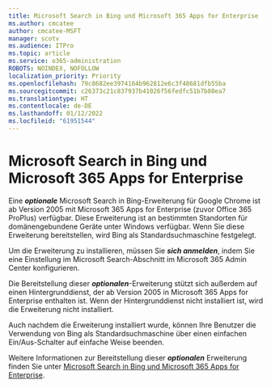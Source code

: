 ```yaml
---
title: Microsoft Search in Bing und Microsoft 365 Apps for Enterprise
ms.author: cmcatee
author: cmcatee-MSFT
manager: scotv
ms.audience: ITPro
ms.topic: article
ms.service: o365-administration
ROBOTS: NOINDEX, NOFOLLOW
localization_priority: Priority
ms.openlocfilehash: 79c8682ee3974164b962812e6c3f48681dfb55ba
ms.sourcegitcommit: c26373c21c837937b41026f56fedfc51b7b80ea7
ms.translationtype: HT
ms.contentlocale: de-DE
ms.lasthandoff: 01/12/2022
ms.locfileid: "61951544"
---
```

# <a name="microsoft-search-in-bing-and-microsoft-365-apps-for-enterprise"></a>Microsoft Search in Bing und Microsoft 365 Apps for Enterprise

Eine ***optionale*** Microsoft Search in Bing-Erweiterung für Google Chrome ist ab Version 2005 mit Microsoft 365 Apps for Enterprise (zuvor Office 365 ProPlus) verfügbar. Diese Erweiterung ist an bestimmten Standorten für domänengebundene Geräte unter Windows verfügbar. Wenn Sie diese Erweiterung bereitstellen, wird Bing als Standardsuchmaschine festgelegt.

Um die Erweiterung zu installieren, müssen Sie ***sich anmelden***, indem Sie eine Einstellung im Microsoft Search-Abschnitt im Microsoft 365 Admin Center konfigurieren.

Die Bereitstellung dieser ***optionalen***-Erweiterung stützt sich außerdem auf einen Hintergrunddienst, der ab Version 2005 in Microsoft 365 Apps for Enterprise enthalten ist. Wenn der Hintergrunddienst nicht installiert ist, wird die Erweiterung nicht installiert.

Auch nachdem die Erweiterung installiert wurde, können Ihre Benutzer die Verwendung von Bing als Standardsuchmaschine über einen einfachen Ein/Aus-Schalter auf einfache Weise beenden.

Weitere Informationen zur Bereitstellung dieser ***optionalen*** Erweiterung finden Sie unter [Microsoft Search in Bing und Microsoft 365 Apps for Enterprise](https://docs.microsoft.com/deployoffice/microsoft-search-bing).